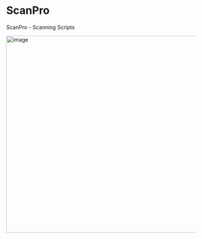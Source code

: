 # ScanPro
ScanPro - Scanning Scripts

<img width="522" alt="image" src="https://user-images.githubusercontent.com/51442719/168412013-1e13e541-3f5f-473b-aa7c-08a8d91f3b4d.png">
